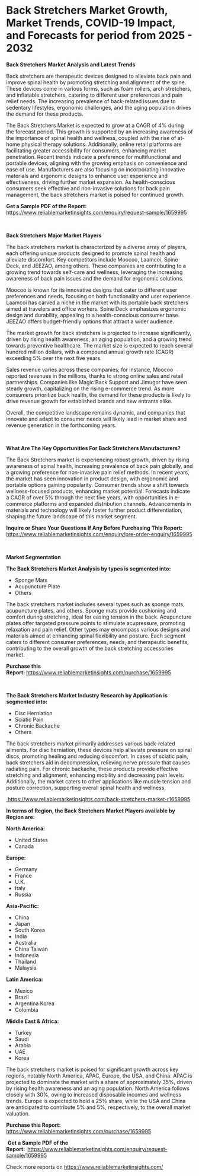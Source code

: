 <p><h1>Back Stretchers Market Growth, Market Trends, COVID-19 Impact, and Forecasts for period from 2025 - 2032</h1></p><p><strong>Back Stretchers Market Analysis and Latest Trends</strong></p>
<p><p>Back stretchers are therapeutic devices designed to alleviate back pain and improve spinal health by promoting stretching and alignment of the spine. These devices come in various forms, such as foam rollers, arch stretchers, and inflatable stretchers, catering to different user preferences and pain relief needs. The increasing prevalence of back-related issues due to sedentary lifestyles, ergonomic challenges, and the aging population drives the demand for these products.</p><p>The Back Stretchers Market is expected to grow at a CAGR of 4% during the forecast period. This growth is supported by an increasing awareness of the importance of spinal health and wellness, coupled with the rise of at-home physical therapy solutions. Additionally, online retail platforms are facilitating greater accessibility for consumers, enhancing market penetration. Recent trends indicate a preference for multifunctional and portable devices, aligning with the growing emphasis on convenience and ease of use. Manufacturers are also focusing on incorporating innovative materials and ergonomic designs to enhance user experience and effectiveness, driving further market expansion. As health-conscious consumers seek effective and non-invasive solutions for back pain management, the back stretchers market is poised for continued growth.</p></p>
<p><strong>Get a Sample PDF of the Report:&nbsp;</strong> <a href="https://www.reliablemarketinsights.com/enquiry/request-sample/1659995?utm_campaign=2012&utm_medium=2&utm_source=Github&utm_content=ia&utm_term=08022025&utm_id=back-stretchers">https://www.reliablemarketinsights.com/enquiry/request-sample/1659995</a></p>
<p>&nbsp;</p>
<p><strong>Back Stretchers Major Market Players</strong></p>
<p><p>The back stretchers market is characterized by a diverse array of players, each offering unique products designed to promote spinal health and alleviate discomfort. Key competitors include Moocoo, Laamcoi, Spine Deck, and JEEZAO, among others. These companies are contributing to a growing trend towards self-care and wellness, leveraging the increasing awareness of back pain issues and the demand for ergonomic solutions.</p><p>Moocoo is known for its innovative designs that cater to different user preferences and needs, focusing on both functionality and user experience. Laamcoi has carved a niche in the market with its portable back stretchers aimed at travelers and office workers. Spine Deck emphasizes ergonomic design and durability, appealing to a health-conscious consumer base. JEEZAO offers budget-friendly options that attract a wider audience.</p><p>The market growth for back stretchers is projected to increase significantly, driven by rising health awareness, an aging population, and a growing trend towards preventive healthcare. The market size is expected to reach several hundred million dollars, with a compound annual growth rate (CAGR) exceeding 5% over the next five years.</p><p>Sales revenue varies across these companies; for instance, Moocoo reported revenues in the millions, thanks to strong online sales and retail partnerships. Companies like Magic Back Support and Jimugor have seen steady growth, capitalizing on the rising e-commerce trend. As more consumers prioritize back health, the demand for these products is likely to drive revenue growth for established brands and new entrants alike.</p><p>Overall, the competitive landscape remains dynamic, and companies that innovate and adapt to consumer needs will likely lead in market share and revenue generation in the forthcoming years.</p></p>
<p>&nbsp;</p>
<p><strong>What Are The Key Opportunities For Back Stretchers Manufacturers?</strong></p>
<p><p>The Back Stretchers market is experiencing robust growth, driven by rising awareness of spinal health, increasing prevalence of back pain globally, and a growing preference for non-invasive pain relief methods. In recent years, the market has seen innovation in product design, with ergonomic and portable options gaining popularity. Consumer trends show a shift towards wellness-focused products, enhancing market potential. Forecasts indicate a CAGR of over 5% through the next five years, with opportunities in e-commerce platforms and expanded distribution channels. Advancements in materials and technology will likely foster further product differentiation, shaping the future landscape of this market segment.</p></p>
<p><strong>Inquire or Share Your Questions If Any Before Purchasing This Report:</strong> <a href="https://www.reliablemarketinsights.com/enquiry/pre-order-enquiry/1659995?utm_campaign=2012&utm_medium=2&utm_source=Github&utm_content=ia&utm_term=08022025&utm_id=back-stretchers">https://www.reliablemarketinsights.com/enquiry/pre-order-enquiry/1659995</a></p>
<p>&nbsp;</p>
<p><strong>Market Segmentation</strong></p>
<p><strong>The Back Stretchers Market Analysis by types is segmented into:</strong></p>
<p><ul><li>Sponge Mats</li><li>Acupuncture Plate</li><li>Others</li></ul></p>
<p><p>The back stretchers market includes several types such as sponge mats, acupuncture plates, and others. Sponge mats provide cushioning and comfort during stretching, ideal for easing tension in the back. Acupuncture plates offer targeted pressure points to stimulate acupressure, promoting relaxation and pain relief. Other types may encompass various designs and materials aimed at enhancing spinal flexibility and posture. Each segment caters to different consumer preferences, needs, and therapeutic benefits, contributing to the overall growth of the back stretching accessories market.</p></p>
<p><strong>Purchase this Report:&nbsp;</strong><a href="https://www.reliablemarketinsights.com/purchase/1659995?utm_campaign=2012&utm_medium=2&utm_source=Github&utm_content=ia&utm_term=08022025&utm_id=back-stretchers">https://www.reliablemarketinsights.com/purchase/1659995</a></p>
<p>&nbsp;</p>
<p><strong>The Back Stretchers Market Industry Research by Application is segmented into:</strong></p>
<p><ul><li>Disc Herniation</li><li>Sciatic Pain</li><li>Chronic Backache</li><li>Others</li></ul></p>
<p><p>The back stretchers market primarily addresses various back-related ailments. For disc herniation, these devices help alleviate pressure on spinal discs, promoting healing and reducing discomfort. In cases of sciatic pain, back stretchers aid in decompression, relieving nerve pressure that causes radiating pain. For chronic backache, these products provide effective stretching and alignment, enhancing mobility and decreasing pain levels. Additionally, the market caters to other applications like muscle tension and posture correction, supporting overall spinal health and wellness.</p></p>
<p><a href="https://www.reliablemarketinsights.com/back-stretchers-market-r1659995?utm_campaign=2012&utm_medium=2&utm_source=Github&utm_content=ia&utm_term=08022025&utm_id=back-stretchers">&nbsp;https://www.reliablemarketinsights.com/back-stretchers-market-r1659995</a></p>
<p><strong>In terms of Region, the Back Stretchers Market Players available by Region are:</strong></p>
<p>
    <p> <strong> North America: </strong>
        <ul>
            <li>United States</li>
            <li>Canada</li>
        </ul>
        </p> 
    <p> <strong> Europe: </strong>
        <ul>
            <li>Germany</li>
            <li>France</li>
            <li>U.K.</li>
            <li>Italy</li>
            <li>Russia</li>
        </ul>
        </p> 
    <p> <strong> Asia-Pacific: </strong>
        <ul>
            <li>China</li>
            <li>Japan</li>
            <li>South Korea</li>
            <li>India</li>
            <li>Australia</li>
            <li>China Taiwan</li>
            <li>Indonesia</li>
            <li>Thailand</li>
            <li>Malaysia</li>
        </ul>
        </p> 
    <p> <strong> Latin America: </strong>
        <ul>
            <li>Mexico</li>
            <li>Brazil</li>
            <li>Argentina Korea</li>
            <li>Colombia</li>
        </ul>
        </p> 
    <p> <strong> Middle East & Africa: </strong>
        <ul>
            <li>Turkey</li>
            <li>Saudi</li>
            <li>Arabia</li>
            <li>UAE</li>
            <li>Korea</li>
        </ul>
    </p>
    </p>
<p><p>The back stretchers market is poised for significant growth across key regions, notably North America, APAC, Europe, the USA, and China. APAC is projected to dominate the market with a share of approximately 35%, driven by rising health awareness and an aging population. North America follows closely with 30%, owing to increased disposable incomes and wellness trends. Europe is expected to hold a 25% share, while the USA and China are anticipated to contribute 5% and 5%, respectively, to the overall market valuation.</p></p>
<p><strong>Purchase this Report: </strong><a href="https://www.reliablemarketinsights.com/purchase/1659995?utm_campaign=2012&utm_medium=2&utm_source=Github&utm_content=ia&utm_term=08022025&utm_id=back-stretchers">https://www.reliablemarketinsights.com/purchase/1659995</a></p>
<p>&nbsp;<strong>Get a Sample PDF of the Report:&nbsp;&nbsp;</strong><a href="https://www.reliablemarketinsights.com/enquiry/request-sample/1659995?utm_campaign=2012&utm_medium=2&utm_source=Github&utm_content=ia&utm_term=08022025&utm_id=back-stretchers">https://www.reliablemarketinsights.com/enquiry/request-sample/1659995</a></p>
<p><strong></strong></p>
<p>Check more reports on <a href="https://www.reliablemarketinsights.com/?utm_campaign=2012&utm_medium=2&utm_source=Github&utm_content=ia&utm_term=08022025&utm_id=back-stretchers">https://www.reliablemarketinsights.com/</a></p>